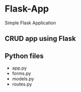 # Flask-App
Simple Flask Application

## CRUD app using Flask

## Python files
- app.py
- forms.py
- models.py
- routes.py

